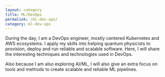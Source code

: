```yaml
---
layout: category
title: ML/DevOps
permalink: /ml-dev-ops/
category: ml-dev-ops
---
```


During the day, I am a DevOps engineer, mostly centered Kubernetes and AWS ecosystems. I apply my skills into helping quantum physicists to provision, deploy and run reliable and scalable software. Here, I will share the interesting techniques and technologies used in DevOps. 

Also because I am also exploring AI/ML, I will also  give an extra focus on tools and methods to create scalable and reliable ML pipelines.